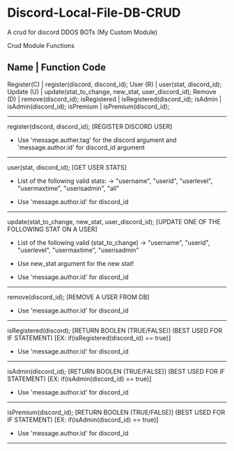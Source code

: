 # Discord-Local-File-DB-CRUD
A crud for discord DDOS BOTs (My Custom Module)

Crud Module Functions

Name         |   Function Code
--------------------------------------------------
Register(C)  | register(discord, discord_id);
User (R)     | user(stat, discord_id);
Update (U)   | update(stat_to_change, new_stat, user_discord_id);
Remove (D)   | remove(discord_id);
isRegistered | isRegistered(discord_id);
isAdmin      | isAdmin(discord_id);
isPremium    | isPremium(discord_id);

-----------------------------------------------------------------------------------------------------------
register(discord, discord_id); [REGISTER DISCORD USER]

- Use 'message.auther.tag' for the discord argument and 'message.author.id' for discord_id argument
-----------------------------------------------------------------------------------------------------------
user(stat, discord_id); [GET USER STATS]

- List of the following valid stats:
	-> "username", "userid", "userlevel", "usermaxtime", "userisadmin", "all"

- Use 'message.author.id' for discord_id
-----------------------------------------------------------------------------------------------------------
update(stat_to_change, new_stat, user_discord_id); [UPDATE ONE OF THE FOLLOWING STAT ON A USER]

- List of the following valid (stat_to_change)
	-> "username", "userid", "userlevel", "usermaxtime", "userisadmin"

- Use new_stat argument for the new stat!

- Use 'message.author.id' for discord_id
-----------------------------------------------------------------------------------------------------------
remove(discord_id); [REMOVE A USER FROM DB]

- Use 'message.author.id' for discord_id
-----------------------------------------------------------------------------------------------------------
isRegistered(discord); [RETURN BOOLEN (TRUE/FALSE)] (BEST USED FOR IF STATEMENT)  [EX: if(isRegistered(discord_id) == true)]

- Use 'message.author.id' for discord_id
-----------------------------------------------------------------------------------------------------------
isAdmin(discord_id); [RETURN BOOLEN (TRUE/FALSE)] (BEST USED FOR IF STATEMENT)  [EX: if(isAdmin(discord_id) == true)]

- Use 'message.author.id' for discord_id
-----------------------------------------------------------------------------------------------------------
isPremium(discord_id); [RETURN BOOLEN (TRUE/FALSE)] (BEST USED FOR IF STATEMENT)  [EX: if(isAdmin(discord_id) == true)]

- Use 'message.author.id' for discord_id
-----------------------------------------------------------------------------------------------------------
